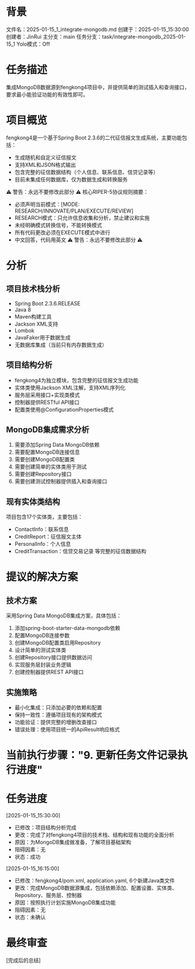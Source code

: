 # 背景
文件名：2025-01-15_1_integrate-mongodb.md
创建于：2025-01-15_15:30:00
创建者：JinRui
主分支：main
任务分支：task/integrate-mongodb_2025-01-15_1
Yolo模式：Off

# 任务描述
集成MongoDB数据源到fengkong4项目中，并提供简单的测试插入和查询接口，要求最小能验证功能的有效性即可。

# 项目概览
fengkong4是一个基于Spring Boot 2.3.6的二代征信报文生成系统，主要功能包括：
- 生成随机和自定义征信报文
- 支持XML和JSON格式输出
- 包含完整的征信数据结构（个人信息、联系信息、信贷记录等）
- 目前未集成任何数据库，仅为数据生成和转换服务

⚠️ 警告：永远不要修改此部分 ⚠️
核心RIPER-5协议规则摘要：
- 必须声明当前模式：[MODE: RESEARCH/INNOVATE/PLAN/EXECUTE/REVIEW]
- RESEARCH模式：只允许信息收集和分析，禁止建议和实施
- 未经明确模式转换信号，不能转换模式
- 所有代码更改必须在EXECUTE模式中进行
- 中文回答，代码用英文
⚠️ 警告：永远不要修改此部分 ⚠️

# 分析
## 项目技术栈分析
- Spring Boot 2.3.6.RELEASE
- Java 8
- Maven构建工具
- Jackson XML支持
- Lombok
- JavaFaker用于数据生成
- 无数据库集成（当前只有内存数据生成）

## 项目结构分析
- fengkong4为独立模块，包含完整的征信报文生成功能
- 实体类使用Jackson XML注解，支持XML序列化
- 服务层采用接口+实现类模式
- 控制器提供RESTful API接口
- 配置类使用@ConfigurationProperties模式

## MongoDB集成需求分析
1. 需要添加Spring Data MongoDB依赖
2. 需要配置MongoDB连接信息
3. 需要创建MongoDB配置类
4. 需要创建简单的实体类用于测试
5. 需要创建Repository接口
6. 需要创建测试控制器提供插入和查询接口

## 现有实体类结构
项目包含17个实体类，主要包括：
- ContactInfo：联系信息
- CreditReport：征信报文主体
- PersonalInfo：个人信息
- CreditTransaction：信贷交易记录
等完整的征信数据结构

# 提议的解决方案
## 技术方案
采用Spring Data MongoDB集成方案，具体包括：
1. 添加spring-boot-starter-data-mongodb依赖
2. 配置MongoDB连接参数
3. 创建MongoDB配置类启用Repository
4. 设计简单的测试实体类
5. 创建Repository接口提供数据访问
6. 实现服务层封装业务逻辑
7. 创建控制器提供REST API接口

## 实施策略
- 最小化集成：只添加必要的依赖和配置
- 保持一致性：遵循项目现有的架构模式
- 功能验证：提供完整的增删改查接口
- 错误处理：使用项目统一的ApiResult响应格式

# 当前执行步骤："9. 更新任务文件记录执行进度"

# 任务进度
[2025-01-15_15:30:00]
- 已修改：项目结构分析完成
- 更改：完成了对fengkong4项目的技术栈、结构和现有功能的全面分析
- 原因：为MongoDB集成做准备，了解项目基础架构
- 阻碍因素：无
- 状态：成功

[2025-01-15_16:15:00]
- 已修改：fengkong4/pom.xml, application.yaml, 6个新建Java类文件
- 更改：完成MongoDB数据源集成，包括依赖添加、配置设置、实体类、Repository、服务层、控制器
- 原因：按照执行计划实施MongoDB集成功能
- 阻碍因素：无
- 状态：未确认

# 最终审查
[完成后的总结]
